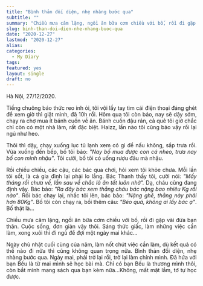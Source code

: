 ```yaml
---
title: "Bình thản đối diện, nhẹ nhàng bước qua"
subtitle: ""
summary: "Chiều mưa câm lặng, ngồi ăn bữa cơm chiều với bố, rồi đi gặp vài đứa bạn thân. Cuộc sống, đơn giản vậy thôi. Sáng thức giấc, làm những việc cần làm, xong xuôi thì đi ngủ để đợi..."
slug: binh-than-doi-dien-nhe-nhang-buoc-qua
date: "2020-12-27"
lastmod: "2020-12-27"
alias:
categories:
  - My Diary
tags:
featured: yes
layout: single
draft: no
---
```


<p style = "text-align: justify">Hà Nội, 27/12/2020.</p>

<p style = "text-align: justify">Tiếng chuông báo thức reo inh ỏi, tôi vội lấy tay tìm cái điện thoại đáng ghét để xem giờ thì giật mình, đã 10h rồi. Hôm qua tôi còn bảo, nay sẽ dậy sớm, chạy ra chợ mua ít bánh cuốn về ăn. Bánh cuốn đậu rán, cả quê tôi giờ chắc chỉ còn có một nhà làm, rất đặc biệt. Haizz, lần nào tôi cũng bảo vậy rồi lại ngủ như heo.</p>

<p style = "text-align: justify">Thôi thì dậy, chạy xuống lục tủ lạnh xem có gì để nấu không, sắp trưa rồi. Vừa xuống đến bếp, bố tôi bảo: <i>"Nay bố mua được con cá nheo, trưa nay bố con mình nhậu"</i>. Tôi cười, bố tôi có uống rượu đâu mà nhậu.</p>

<p style = "text-align: justify">Rồi chiều chiều, các cậu, các bác qua chơi, hỏi xem tôi khỏe chưa. Mỗi lần tôi sốt, là cả gia đình lại phải lo lắng. Bác Thanh thấy tôi, cười nói: <i>"Mấy tháng rồi chưa về, lần sau về chắc là ăn tết luôn nhờ".</i> Dạ, cháu cũng đang định vậy. Bác bảo: <i>"Ra đây bác xem thằng cháu bác nặng bao nhiêu Kg rồi nào"</i>. Rồi bác chạy lại, nhấc tôi lên, bác bảo: <i>"Nặng ghê, thằng này phải hơn 80Kg"</i>. Bố tôi còn chạy ra, bồi thêm câu: <i>"Béo quá, không ai lấy bác ạ"</i>. Bố thật là...</p>

<p style = "text-align: justify">Chiều mưa câm lặng, ngồi ăn bữa cơm chiều với bố, rồi đi gặp vài đứa bạn thân. Cuộc sống, đơn giản vậy thôi. Sáng thức giấc, làm những việc cần làm, xong xuôi thì đi ngủ để đợi một ngày mai khác...</p>

<p style = "text-align: justify">Ngày chủ nhật cuối cùng của năm, làm nốt chút việc cần làm, dù kết quả có thế nào đi nữa thì cũng không quan trọng nữa. Bình thản đối diện, nhẹ nhàng bước qua. Ngày mai, phải trở lại rồi, trở lại làm chính mình. Đã hứa với bạn Bếu là từ mai mình sẽ học bài mà. Chỉ có bạn Bếu là thương mình thôi, còn bắt mình mang sách qua bạn kèm nữa...Không, mất mặt lắm, tớ tự học được.</p>
